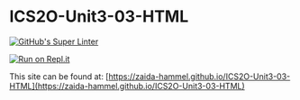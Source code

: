 # ICS2O-Unit3-03-HTML
[![GitHub's Super Linter](https://github.com/zaida-hammel/ICS2O-Unit3-03-HTML/workflows/GitHub's%20Super%20Linter/badge.svg)](https://github.com/zaida-hammel/ICS2O-Unit3-03-HTML/actions)



[![Run on Repl.it](https://repl.it/badge/github/zaida-hammel/ICS2O-Unit3-03-HTML)](https://repl.it/github/zaida-hammel/ICS2O-Unit3-03-HTML)

This site can be found at: [https://zaida-hammel.github.io/ICS2O-Unit3-03-HTML](https://zaida-hammel.github.io/ICS2O-Unit3-03-HTML)
